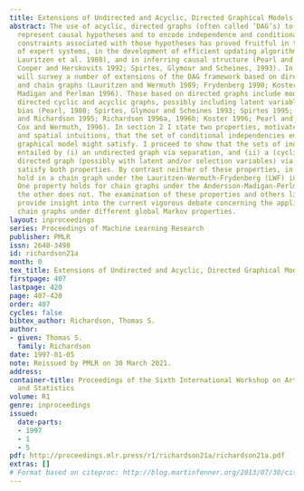 ```yaml
---
title: Extensions of Undirected and Acyclic, Directed Graphical Models
abstract: The use of acyclic, directed graphs (often called ’DAG’s) to simultaneously
  represent causal hypotheses and to encode independence and conditional independence
  constraints associated with those hypotheses has proved fruitful in the construction
  of expert systems, in the development of efficient updating algorithms (Pearl, 1988,
  Lauritzen et al. 1988), and in inferring causal structure (Pearl and Verma, 1991;
  Cooper and Herskovits 1992; Spirtes, Glymour and Scheines, 1993). In section 1 I
  will survey a number of extensions of the DAG framework based on directed graphs
  and chain graphs (Lauritzen and Wermuth 1989; Frydenberg 1990; Koster 1996; Andersson,
  Madigan and Perlman 1996). Those based on directed graphs include models based on
  directed cyclic and acyclic graphs, possibly including latent variables and/or selection
  bias (Pearl, 1988; Spirtes, Glymour and Scheines 1993; Spirtes 1995; Spirtes, Meek,
  and Richardson 1995; Richardson 1996a, 1996b; Koster 1996; Pearl and Dechter 1996;
  Cox and Wermuth, 1996). In section 2 I state two properties, motivated by causal
  and spatial intuitions, that the set of conditional independencies entailed by a
  graphical model might satisfy. I proceed to show that the sets of independencies
  entailed by (i) an undirected graph via separation, and (ii) a (cyclic or acyclic)
  directed graph (possibly with latent and/or selection variables) via ct-separation,
  satisfy both properties. By contrast neither of these properties, in general, will
  hold in a chain graph under the Lauritzen-Wermuth-Frydenberg (LWF) interpretation.
  One property holds for chain graphs under the Andersson-Madigan-Perlman (AMP) interpretation,
  the other does not. The examination of these properties and others like them may
  provide insight into the current vigorous debate concerning the applicability of
  chain graphs under different global Markov properties.
layout: inproceedings
series: Proceedings of Machine Learning Research
publisher: PMLR
issn: 2640-3498
id: richardson21a
month: 0
tex_title: Extensions of Undirected and Acyclic, Directed Graphical Models
firstpage: 407
lastpage: 420
page: 407-420
order: 407
cycles: false
bibtex_author: Richardson, Thomas S.
author:
- given: Thomas S.
  family: Richardson
date: 1997-01-05
note: Reissued by PMLR on 30 March 2021.
address:
container-title: Proceedings of the Sixth International Workshop on Artificial Intelligence
  and Statistics
volume: R1
genre: inproceedings
issued:
  date-parts:
  - 1997
  - 1
  - 5
pdf: http://proceedings.mlr.press/r1/richardson21a/richardson21a.pdf
extras: []
# Format based on citeproc: http://blog.martinfenner.org/2013/07/30/citeproc-yaml-for-bibliographies/
---
```

